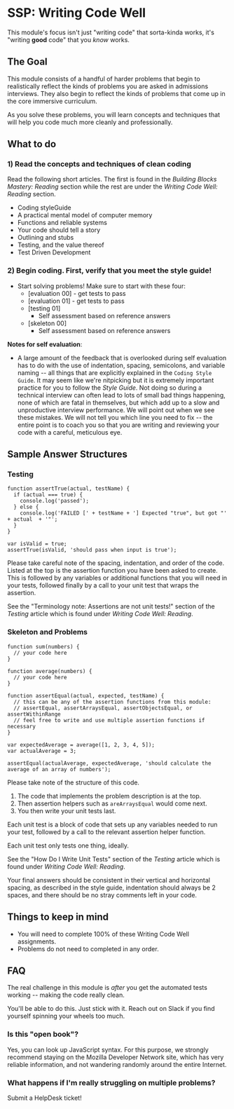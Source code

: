  # SSP: Writing Code Well

This module's focus isn't just "writing code" that sorta-kinda works, it's "writing **good** code" that you _know_ works.

## The Goal

This module consists of a handful of harder problems that begin to realistically reflect the kinds of problems you are asked in admissions interviews. They also begin to reflect the kinds of problems that come up in the core immersive curriculum.

As you solve these problems, you will learn concepts and techniques that will help you code much more cleanly and professionally.

## What to do

### 1) Read the concepts and techniques of clean coding

Read the following short articles. The first is found in the _Building Blocks Mastery: Reading_ section while the rest are under the _Writing Code Well: Reading_ section.

* Coding styleGuide
* A practical mental model of computer memory
* Functions and reliable systems
* Your code should tell a story
* Outlining and stubs
* Testing, and the value thereof
* Test Driven Development

### 2) Begin coding. First, verify that you meet the style guide!

* Start solving problems! Make sure to start with these four:
  * [evaluation 00] - get tests to pass
  * [evaluation 01] - get tests to pass
  * [testing 01]
    * Self assessment based on reference answers
  * [skeleton 00]
    * Self assessment based on reference answers

**Notes for self evaluation**: 
* A large amount of the feedback that is overlooked during self evaluation has to do with the use of indentation, spacing, semicolons, and variable naming -- all things that are explicitly explained in the `Coding Style Guide`. It may seem like we're nitpicking but it is extremely important practice for you to follow the _Style Guide_. Not doing so during a technical interview can often lead to lots of small bad things happening, none of which are fatal in themselves, but which add up to a slow and unproductive interview performance. We will point out when we see these mistakes. We will not tell you which line you need to fix -- the entire point is to coach you so that you are writing and reviewing your code with a careful, meticulous eye.


## Sample Answer Structures

### Testing

```
function assertTrue(actual, testName) {
  if (actual === true) {
    console.log('passed');
  } else {
    console.log('FAILED [' + testName + '] Expected "true", but got "' + actual  + '"';
  }
}

var isValid = true;
assertTrue(isValid, 'should pass when input is true');
```

Please take careful note of the spacing, indentation, and order of the code. Listed at the top is the assertion function you have been asked to create. This is followed by any variables or additional functions that you will need in your tests, followed finally by a call to your unit test that wraps the assertion. 

See the "Terminology note: Assertions are not unit tests!" section of the _Testing_ article which is found under _Writing Code Well: Reading_.

### Skeleton and Problems

```
function sum(numbers) {
  // your code here
}

function average(numbers) {
  // your code here
}

function assertEqual(actual, expected, testName) {
  // this can be any of the assertion functions from this module:
  // assertEqual, assertArraysEqual, assertObjectsEqual, or assertWithinRange
  // feel free to write and use multiple assertion functions if necessary
}

var expectedAverage = average([1, 2, 3, 4, 5]);
var actualAverage = 3;

assertEqual(actualAverage, expectedAverage, 'should calculate the average of an array of numbers');
```

Please take note of the structure of this code. 

1. The code that implements the problem description is at the top.
1. Then assertion helpers such as `areArraysEqual` would come next.
1. You then write your unit tests last.

Each unit test is a block of code that sets up any variables needed to run your test, followed by a call to the relevant assertion helper function.

Each unit test only tests one thing, ideally.

See the "How Do I Write Unit Tests" section of the _Testing_ article which is found under _Writing Code Well: Reading_.

Your final answers should be consistent in their vertical and horizontal spacing, as described in the style guide, indentation should always be 2 spaces, and there should be no stray comments left in your code. 


## Things to keep in mind

* You will need to complete 100% of these Writing Code Well assignments. 
* Problems do not need to completed in any order.

## FAQ

The real challenge in this module is _after_ you get the automated tests working -- making the code really clean.

You'll be able to do this. Just stick with it. Reach out on Slack if you find yourself spinning your wheels too much.


### Is this "open book"?

Yes, you can look up JavaScript syntax. For this purpose, we strongly recommend staying on the Mozilla Developer Network site, which has very reliable information, and not wandering randomly around the entire Internet.


### What happens if I'm really struggling on multiple problems?

Submit a HelpDesk ticket!




